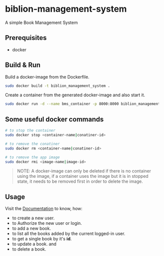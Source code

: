 # biblion-management-system
A simple Book Management System

## Prerequisites
- docker

## Build & Run

Build a docker-image from the Dockerfile.
```bash
sudo docker build -t biblion_management_system .
```

Create a container from the generated docker-image and also start it.
```bash
sudo docker run -d --name bms_container -p 8000:8000 biblion_management_system
```

## Some useful docker commands
```bash
# to stop the container
sudo docker stop <container-name|conatiner-id>

# to remove the conatiner
sudo docker rm <container-name|conatiner-id>

# to remove the app image
sudo docker rmi <image-name|image-id>
```

> NOTE: A docker-image can only be deleted if there is no container using the image,
>        if a container uses the image but it is in stopped state, it
>        needs to be removed first in order to delete the image.


## Usage
Visit the [Documentation](http://127.0.0.1:8000/docs) to know, how:
- to create a new user.
- to Authorize the new user or login.
- to add a new book.
- to list all the books added by the current logged-in user.
- to get a single book by it's **id**.
- to update a book. and
- to delete a book.


